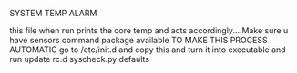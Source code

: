 SYSTEM TEMP ALARM

this file when run prints the core temp and acts accordingly....Make sure u have sensors command package available 
TO MAKE THIS PROCESS AUTOMATIC go to /etc/init.d and copy this and turn it into executable and run update rc.d syscheck.py defaults
